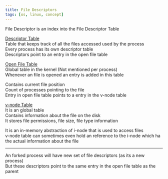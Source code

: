 ```yaml
---
title: File Descriptors
tags: [os, linux, concept]
---
```


File Descriptor is an index into the File Descriptor Table

<u>Descriptor Table</u>  
Table that keeps track of all the files accessed used by the process  
Every process has its own descriptor table  
Descriptors point to an entry in the open file table

<u>Open File Table</u>  
Global table in the kernel (Not mentioned per process)  
Whenever an file is opened an entry is added in this table

Contains current file position  
Count of processes pointing to the file  
Entry in open file table points to a entry in the v-node table

<u>v-node Table</u>  
It is an global table  
Contains information about the file on the disk  
It stores file permissions, file size, file type information

It is an in-memory abstraction of i-node that is used to access files  
v-node table can sometimes even hold an reference to the i-node which ha the actual information about the file

---

An forked process will have new set of file descriptors (as its a new process)  
But these descriptors point to the same entry in the open file table as the parent